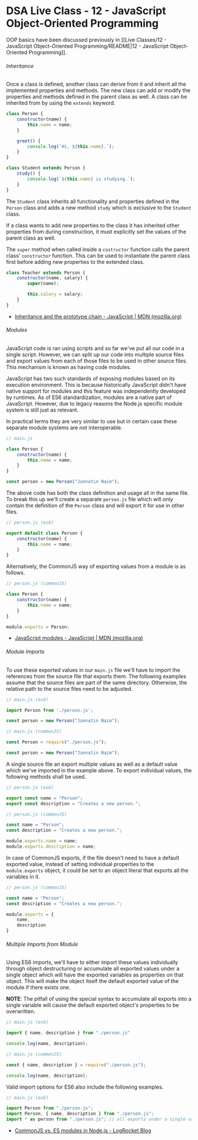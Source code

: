 # DSA Live Class - 12 - JavaScript Object-Oriented Programming

OOP basics have been discussed previously in
[[Live Classes/12 - JavaScript Object-Oriented Programming/README|12 - JavaScript Object-Oriented Programming]].

###### Inheritance

Once a class is defined, another class can derive from it and inherit all the
implemented properties and methods. The new class can add or modify the
properties and methods defined in the parent class as well. A class can be
inherited from by using the `extends` keyword.

```javascript
class Person {
    constructor(name) {
        this.name = name;
    }

    greet() {
        console.log(`Hi, ${this.name}.`);
    }
}

class Student extends Person {
    study() {
        console.log(`${this.name} is studying.`);
    }
}
```

The `Student` class inherits all functionality and properties defined in the
`Person` class and adds a new method `study` which is exclusive to the `Student`
class.

If a class wants to add new properties to the class it has inherited other
properties from during construction, it must explicitly set the values of the
parent class as well.

The `super` method when called inside a `costructor` function calls the
parent class' `constructor` function. This can be used to instantiate the parent
class first before adding new properties to the extended class.

```javascript
class Teacher extends Person {
    constructor(name, salary) {
        super(name);

        this.salary = salary;
    }
}
```

- [Inheritance and the prototype chain - JavaScript | MDN (mozilla.org)](https://developer.mozilla.org/en-US/docs/Web/JavaScript/Inheritance_and_the_prototype_chain)

###### Modules

JavaScript code is ran using scripts and so far we've put all our code in a
single script. However, we can split up our code into multiple source files
and export values from each of those files to be used in other source files.
This mechanism is known as having code modules.

JavaScript has two such standards of exposing modules based on its execution
environment. This is because historically JavaScript didn't have native support
for modules and this feature was independently developed by runtimes. As of
ES6 standardization, modules are a native part of JavaScript. However, due to
legacy reasons the Node.js specific module system is still just as relevant.

In practical terms they are very similar to use but in certain case these
separate module systems are not interoperable.

```javascript
// main.js

class Person {
    constructor(name) {
        this.name = name;
    }
}

const person = new Person("Jannatin Naim");
```

The above code has both the class definition and usage all in the same file. To
break this up we'll create a separate `person.js` file which will only contain
the definition of the `Person` class and will export it for use in other files.

```javascript
// person.js (es6)

export default class Person {
    constructor(name) {
        this.name = name;
    }
}
```

Alternatively, the CommonJS way of exporting values from a module is as follows.

```javascript
// person.js (commonJS)

class Person {
    constructor(name) {
        this.name = name;
    }
}

module.exports = Person;
```

- [JavaScript modules - JavaScript | MDN (mozilla.org)](https://developer.mozilla.org/en-US/docs/Web/JavaScript/Guide/Modules)

###### Module Imports

To use these exported values in our `main.js` file we'll have to import the
references from the source file that exports them. The following examples assume
that the source files are part of the same directory. Otherwise, the relative
path to the source files need to be adjusted.

```javascript
// main.js (es6)

import Person from './perosn.js';

const person = new Person("Jannatin Naim");
```

```javascript
// main.js (commonJS)

const Person = require("./person.js");

const person = new Person("Jannatin Naim");
```

A single source file an export multiple values as well as a default value which
we've imported in the example above. To export individual values, the following
methods shall be used.

```javascript
// person.js (es6)

export const name = "Person";
export const description = "Creates a new person.";
```

```javascript
// person.js (commonJS)

const name = "Person";
const description = "Creates a new person.";

module.exports.name = name;
module.exports.description = name;
```

In case of CommonJS exports, if the file doesn't need to have a default exported
value, instead of setting individual properties to the `module.exports` object,
it could be set to an object literal that exports all the variables in it.

```javascript
// person.js (commonJS)

const name = "Person";
const description = "Creates a new person.";

module.exports = {
    name,
    description
}
```

###### Multiple Imports from Module

Using ES6 imports, we'll have to either import these values individually
through object destructuring or accumulate all exported values under a single
object which will have the exported variables as properties on that object. This
will make the object itself the default exported value of the module if there
exists one.

**NOTE**: The pitfall of using the special syntax to accumulate all exports
into a single variable will cause the default exported object's properties to be
overwritten.

```javascript
// main.js (es6)

import { name, description } from "./person.js"

console.log(name, description);
```

```javascript
// main.js (commonJS)

const { name, description } = require("./person.js");

console.log(name, description);
```

Valid import options for ES6 also include the following examples.

```javascript
// main.js (es6)

import Person from "./person.js";
import Person, { name, description } from "./person.js";
import * as person from "./person.js"; // all exports under a single variable
```

- [CommonJS vs. ES modules in Node.js - LogRocket Blog](https://blog.logrocket.com/commonjs-vs-es-modules-node-js/)
